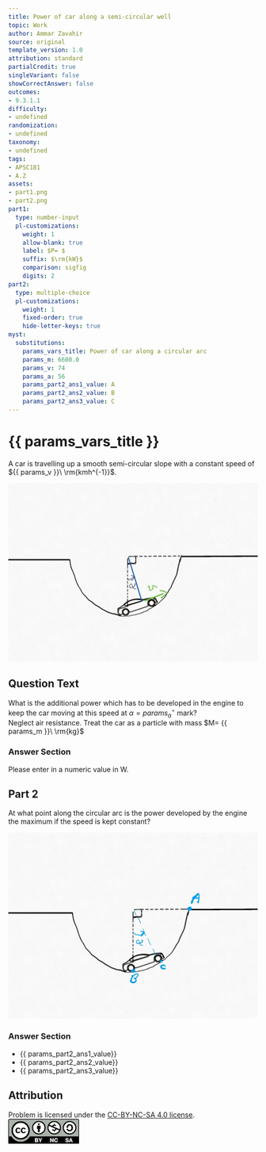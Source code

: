 ```yaml
---
title: Power of car along a semi-circular well
topic: Work
author: Ammar Zavahir
source: original
template_version: 1.0
attribution: standard
partialCredit: true
singleVariant: false
showCorrectAnswer: false
outcomes:
- 9.3.1.1
difficulty:
- undefined
randomization:
- undefined
taxonomy:
- undefined
tags:
- APSC181
- A.Z
assets:
- part1.png
- part2.png
part1:
  type: number-input
  pl-customizations:
    weight: 1
    allow-blank: true
    label: $P= $
    suffix: $\rm{kW}$
    comparison: sigfig
    digits: 2
part2:
  type: multiple-choice
  pl-customizations:
    weight: 1
    fixed-order: true
    hide-letter-keys: true
myst:
  substitutions:
    params_vars_title: Power of car along a circular arc
    params_m: 6600.0
    params_v: 74
    params_a: 56
    params_part2_ans1_value: A
    params_part2_ans2_value: B
    params_part2_ans3_value: C
---
```

# {{ params_vars_title }}
A car is travelling up a smooth semi-circular slope with a constant speed of ${{ params_v }}\ \rm{kmh^{-1}}$.

<img src="part1.png" width=600>

## Question Text

What is the additional power which has to be developed in the engine to keep the car moving at this speed at $\alpha = {{ params_a }}^{\circ}$ mark?
<br>
Neglect air resistance. Treat the car as a particle with mass $M= {{ params_m }}\ \rm{kg}$

### Answer Section

Please enter in a numeric value in W.

## Part 2

At what point along the circular arc is the power developed by the engine the maximum if the speed is kept constant?

<img src="part2.png" width=600>

### Answer Section

- {{ params_part2_ans1_value}}
- {{ params_part2_ans2_value}}
- {{ params_part2_ans3_value}}

## Attribution

Problem is licensed under the [CC-BY-NC-SA 4.0 license](https://creativecommons.org/licenses/by-nc-sa/4.0/).<br> ![The Creative Commons 4.0 license requiring attribution-BY, non-commercial-NC, and share-alike-SA license.](https://raw.githubusercontent.com/firasm/bits/master/by-nc-sa.png)